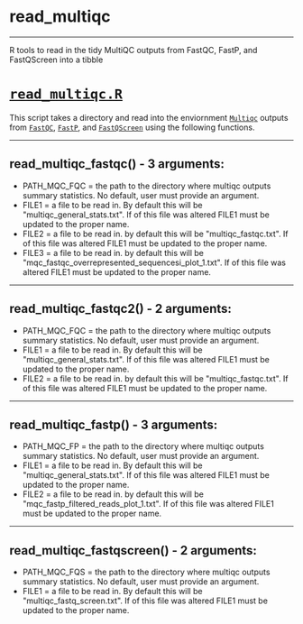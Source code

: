 # read_multiqc

---

R tools to read in the tidy MultiQC outputs from FastQC, FastP, and FastQScreen into a tibble

# [`read_multiqc.R`](read_multiqc.R)

This script takes a directory and read into the enviornment [`Multiqc`](https://multiqc.info/) outputs from [`FastQC`](https://www.bioinformatics.babraham.ac.uk/projects/fastqc/), [`FastP`](https://github.com/OpenGene/fastp), and [`FastQScreen`](https://www.bioinformatics.babraham.ac.uk/projects/fastq_screen/) using the following functions.

---

## read_multiqc_fastqc() - 3 arguments: 
* PATH_MQC_FQC = the path to the directory where multiqc outputs summary statistics. No default, user must provide an argument.
* FILE1 = a file to be read in. By default this will be "multiqc_general_stats.txt". If of this file was altered FILE1 must be updated to the proper name.
* FILE2 = a file to be read in. by default this will be "multiqc_fastqc.txt". If of this file was altered FILE1 must be updated to the proper name.
* FILE3 = a file to be read in. by default this will be "mqc_fastqc_overrepresented_sequencesi_plot_1.txt". If of this file was altered FILE1 must be updated to the proper name.
    
---

## read_multiqc_fastqc2() - 2 arguments: 
* PATH_MQC_FQC = the path to the directory where multiqc outputs summary statistics. No default, user must provide an argument.
* FILE1 = a file to be read in. By default this will be "multiqc_general_stats.txt". If of this file was altered FILE1 must be updated to the proper name.
* FILE2 = a file to be read in. by default this will be "multiqc_fastqc.txt". If of this file was altered FILE1 must be updated to the proper name.
    
---
    
## read_multiqc_fastp() - 3 arguments: 
* PATH_MQC_FP = the path to the directory where multiqc outputs summary statistics. No default, user must provide an argument.
* FILE1 = a file to be read in. By default this will be "multiqc_general_stats.txt". If of this file was altered FILE1 must be updated to the proper name.
* FILE2 = a file to be read in. by default this will be "mqc_fastp_filtered_reads_plot_1.txt". If of this file was altered FILE1 must be updated to the proper name.

---

## read_multiqc_fastqscreen() - 2 arguments: 
* PATH_MQC_FQS = the path to the directory where multiqc outputs summary statistics. No default, user must provide an argument.
* FILE1 = a file to be read in. By default this will be "multiqc_fastq_screen.txt". If of this file was altered FILE1 must be updated to the proper name.
